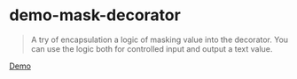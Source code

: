 # demo-mask-decorator

> A try of encapsulation a logic of masking value into the decorator. You can use the logic both for controlled input and output a text value.

[Demo](https://codesandbox.io/embed/demo-mask-decorator-41w6i?fontsize=14&hidenavigation=1&theme=dark&view=preview)
